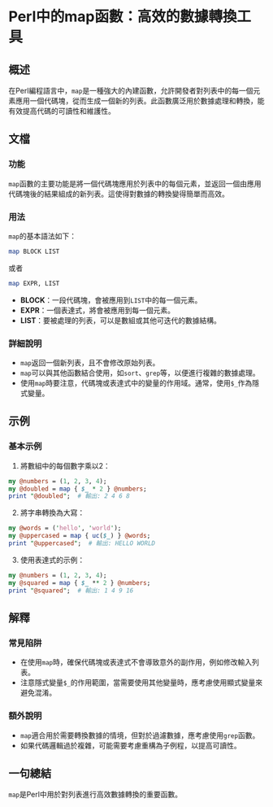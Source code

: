 <!--
Meta Description: # Perl中的map函數：高效的數據轉換工具 ## 概述 在Perl編程語言中，`map`是一種強大的內建函數，允許開發者對列表中的每一個元素應用一個代碼塊，從而生成一個新的列表。此函數廣泛用於數據處理和轉換，能有效提高代碼的可讀性和維護性。 ## 文檔 ### 功能 `map`函數的主要功能是將...
Meta Keywords: map, perl, list, numbers, print
-->

# Perl中的map函數：高效的數據轉換工具

## 概述
在Perl編程語言中，`map`是一種強大的內建函數，允許開發者對列表中的每一個元素應用一個代碼塊，從而生成一個新的列表。此函數廣泛用於數據處理和轉換，能有效提高代碼的可讀性和維護性。

## 文檔
### 功能
`map`函數的主要功能是將一個代碼塊應用於列表中的每個元素，並返回一個由應用代碼塊後的結果組成的新列表。這使得對數據的轉換變得簡單而高效。

### 用法
`map`的基本語法如下：

```perl
map BLOCK LIST
```

或者

```perl
map EXPR, LIST
```

- **BLOCK**：一段代碼塊，會被應用到`LIST`中的每一個元素。
- **EXPR**：一個表達式，將會被應用到每一個元素。
- **LIST**：要被處理的列表，可以是數組或其他可迭代的數據結構。

### 詳細說明
- `map`返回一個新列表，且不會修改原始列表。
- `map`可以與其他函數結合使用，如`sort`、`grep`等，以便進行複雜的數據處理。
- 使用`map`時要注意，代碼塊或表達式中的變量的作用域。通常，使用`$_`作為隱式變量。

## 示例
### 基本示例
1. 將數組中的每個數字乘以2：

```perl
my @numbers = (1, 2, 3, 4);
my @doubled = map { $_ * 2 } @numbers;
print "@doubled";  # 輸出: 2 4 6 8
```

2. 將字串轉換為大寫：

```perl
my @words = ('hello', 'world');
my @uppercased = map { uc($_) } @words;
print "@uppercased";  # 輸出: HELLO WORLD
```

3. 使用表達式的示例：

```perl
my @numbers = (1, 2, 3, 4);
my @squared = map { $_ ** 2 } @numbers;
print "@squared";  # 輸出: 1 4 9 16
```

## 解釋
### 常見陷阱
- 在使用`map`時，確保代碼塊或表達式不會導致意外的副作用，例如修改輸入列表。
- 注意隱式變量`$_`的作用範圍，當需要使用其他變量時，應考慮使用顯式變量來避免混淆。

### 額外說明
- `map`適合用於需要轉換數據的情境，但對於過濾數據，應考慮使用`grep`函數。
- 如果代碼邏輯過於複雜，可能需要考慮重構為子例程，以提高可讀性。

## 一句總結
`map`是Perl中用於對列表進行高效數據轉換的重要函數。